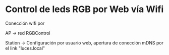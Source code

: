 # Control de leds RGB por Web vía Wifi

Conección wifi por

AP -> red RGBControl

Station -> Configuración por usuario web, apertura de conección mDNS por el link "luces.local"

